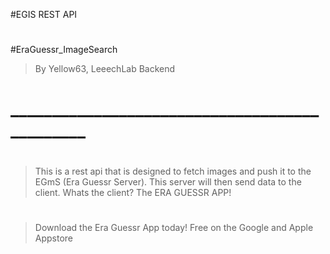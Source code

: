 #EGIS REST API
#
#EraGuessr_ImageSearch
>By Yellow63, LeeechLab Backend
# ______________________________________________
#
>This is a rest api that is designed to fetch images and push it to the EGmS (Era Guessr Server). This server will then send data to the client. Whats the client? The ERA GUESSR APP!
#
>Download the Era Guessr App today! Free on the Google and Apple Appstore
